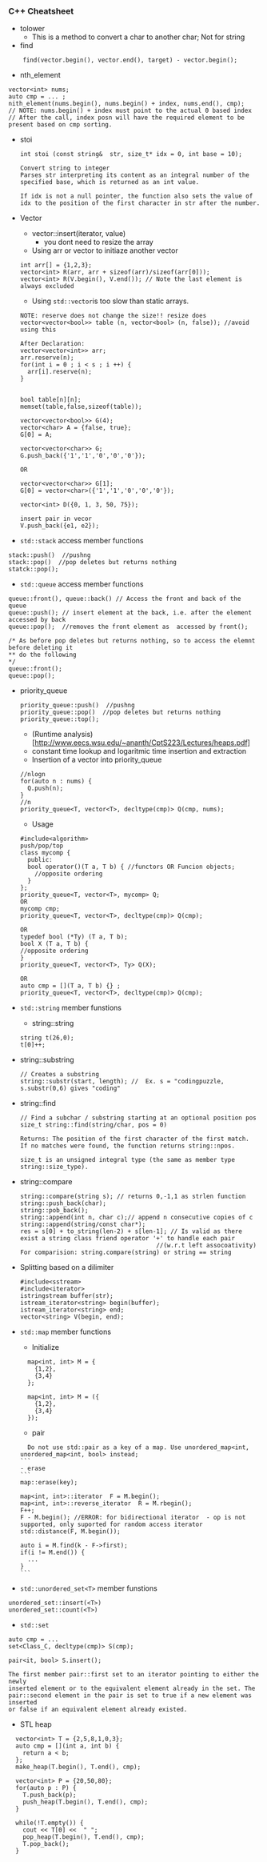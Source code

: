 ### C++ Cheatsheet

  - tolower
    - This is a method to convert a char to another char; Not for string  
  - find
  ```
     find(vector.begin(), vector.end(), target) - vector.begin();
  ```

  - nth_element
  ```
  vector<int> nums;
  auto cmp = ... ;
  nith_element(nums.begin(), nums.begin() + index, nums.end(), cmp);
  // NOTE: nums.begin() + index must point to the actual 0 based index
  // After the call, index posn will have the required element to be present based on cmp sorting.
  ```

  - stoi
    ```
    int stoi (const string&  str, size_t* idx = 0, int base = 10);

    Convert string to integer
    Parses str interpreting its content as an integral number of the specified base, which is returned as an int value.

    If idx is not a null pointer, the function also sets the value of idx to the position of the first character in str after the number.
    ```

  - Vector
    - vector::insert(iterator, value)
      - you dont need to resize the array
    - Using arr or vector to initiaze another vector
    ```
    int arr[] = {1,2,3};
    vector<int> R(arr, arr + sizeof(arr)/sizeof(arr[0]));
    vector<int> R(V.begin(), V.end()); // Note the last element is always excluded
    ```
    - Using ```std::vector```is too slow than static arrays.
    ```
    NOTE: reserve does not change the size!! resize does
    vector<vector<bool>> table (n, vector<bool> (n, false)); //avoid using this

    After Declaration:
    vector<vector<int>> arr;
    arr.reserve(n);
    for(int i = 0 ; i < s ; i ++) {
      arr[i].reserve(n);
    }


    bool table[n][n];
    memset(table,false,sizeof(table));

    vector<vector<bool>> G(4);
    vector<char> A = {false, true};
    G[0] = A;

    vector<vector<char>> G;
    G.push_back({'1','1','0','0','0'});

    OR

    vector<vector<char>> G[1];
    G[0] = vector<char>({'1','1','0','0','0'});

    vector<int> D({0, 1, 3, 50, 75});

    insert pair in vecor
    V.push_back({e1, e2});

    ```

  - ```std::stack``` access member functions
  ```
  stack::push()  //pushng
  stack::pop()  //pop deletes but returns nothing
  statck::pop();
  ```

  - ```std::queue```  access member functions

  ```
  queue::front(), queue::back() // Access the front and back of the queue
  queue::push(); // insert element at the back, i.e. after the element accessed by back
  queue::pop();  //removes the front element as  accessed by front();

  /* As before pop deletes but returns nothing, so to access the elemnt before deleting it
  ** do the following
  */
  queue::front();
  queue::pop();
  ```

  - priority_queue
    ```
    priority_queue::push()  //pushng
    priority_queue::pop()  //pop deletes but returns nothing
    priority_queue::top();
    ```
    - (Runtime analysis)[http://www.eecs.wsu.edu/~ananth/CptS223/Lectures/heaps.pdf]
    - constant time lookup and logaritmic time insertion and extraction
    - Insertion of a vector into priority_queue
     ```
     //nlogn
     for(auto n : nums) {
       Q.push(n);
     }
     //n
     priority_queue<T, vector<T>, decltype(cmp)> Q(cmp, nums);
     ```
    - Usage
    ```
    #include<algorithm>
    push/pop/top
    class mycomp {
      public:
      bool operator()(T a, T b) { //functors OR Funcion objects;
        //opposite ordering
      }
    };
    priority_queue<T, vector<T>, mycomp> Q;
    OR
    mycomp cmp;
    priority_queue<T, vector<T>, decltype(cmp)> Q(cmp);

    OR
    typedef bool (*Ty) (T a, T b);
    bool X (T a, T b) {
    //opposite ordering
    }
    priority_queue<T, vector<T>, Ty> Q(X);

    OR
    auto cmp = [](T a, T b) {} ;
    priority_queue<T, vector<T>, decltype(cmp)> Q(cmp);

    ```

  - ```std::string``` member funstions
    - string::string
    ```
    string t(26,0);
    t[0]++;

      ```
  - string::substring
    ```
    // Creates a substring
    string::substr(start, length); //  Ex. s = "codingpuzzle, s.substr(0,6) gives "coding"
    ```
  - string::find
    ```
    // Find a subchar / substring starting at an optional position pos
    size_t string::find(string/char, pos = 0)

    Returns: The position of the first character of the first match.
    If no matches were found, the function returns string::npos.

    size_t is an unsigned integral type (the same as member type string::size_type).
    ```
  - string::compare

    ```
    string::compare(string s); // returns 0,-1,1 as strlen function
    string::push_back(char);
    string::pob_back();
    string::append(int n, char c);// append n consecutive copies of c
    string::append(string/const char*);
    res = s[0] + to_string(len-2) + s[len-1]; // Is valid as there exist a string class friend operator '+' to handle each pair
                                          //(w.r.t left assocoativity)
    For comparision: string.compare(string) or string == string
     ```
  - Splitting based on a dilimiter
    ```
    #include<sstream>
    #include<iterator>
    istringstream buffer(str);
    istream_iterator<string> begin(buffer);
    istream_iterator<string> end;
    vector<string> V(begin, end);
    ```

  - ```std::map``` member functions
    - Initialize
    ```
      map<int, int> M = {
        {1,2},
        {3,4}
      };

      map<int, int> M = ({
        {1,2},
        {3,4}
      });
    ```

    - pair
    ````
      Do not use std::pair as a key of a map. Use unordered_map<int, unordered_map<int, bool> instead;
    ```
    - erase
    ```
    map::erase(key);

    map<int, int>::iterator  F = M.begin();
    map<int, int>::reverse_iterator  R = M.rbegin();
    F++;
    F - M.begin(); //ERROR: for bidirectional iterator  - op is not supported, only suported for random access iterator
    std::distance(F, M.begin());

    auto i = M.find(k - F->first);
    if(i != M.end()) {
      ...
    }
    ```

  - ```std::unordered_set<T>``` member funstions
  ```
  unordered_set::insert(<T>)
  unordered_set::count(<T>)
  ```

  - ```std::set```
  ```
  auto cmp = ...
  set<Class_C, decltype(cmp)> S(cmp);

  pair<it, bool> S.insert();

  The first member pair::first set to an iterator pointing to either the newly
  inserted element or to the equivalent element already in the set. The
  pair::second element in the pair is set to true if a new element was inserted
  or false if an equivalent element already existed.

  ```

  - STL heap
  ```
    vector<int> T = {2,5,8,1,0,3};
    auto cmp = [](int a, int b) {
      return a < b;
    };
    make_heap(T.begin(), T.end(), cmp);

    vector<int> P = {20,50,80};
    for(auto p : P) {
      T.push_back(p);
      push_heap(T.begin(), T.end(), cmp);
    }

    while(!T.empty()) {
      cout << T[0] <<  " ";
      pop_heap(T.begin(), T.end(), cmp);
      T.pop_back();
    }
  ```
